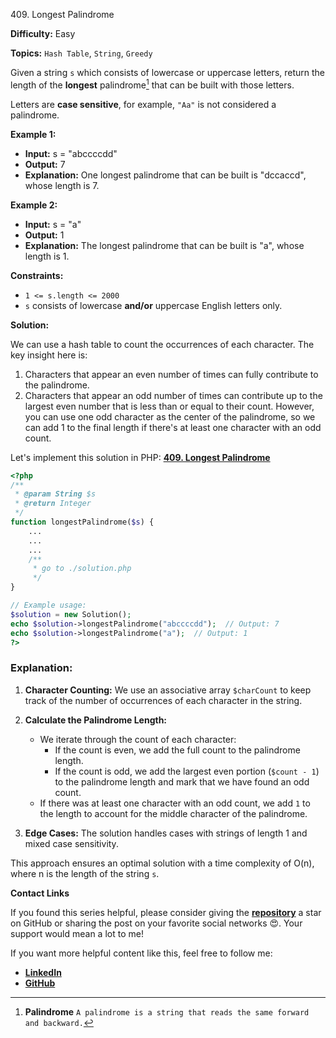 409\. Longest Palindrome

**Difficulty:** Easy

**Topics:** `Hash Table`, `String`, `Greedy`

Given a string `s` which consists of lowercase or uppercase letters, return the length of the **longest** palindrome[^1]
that can be built with those letters.

Letters are **case sensitive**, for example, `"Aa"` is not considered a palindrome.

**Example 1:**

- **Input:** s = "abccccdd"
- **Output:** 7
- **Explanation:** One longest palindrome that can be built is "dccaccd", whose length is 7.

**Example 2:**

- **Input:** s = "a"
- **Output:** 1
- **Explanation:** The longest palindrome that can be built is "a", whose length is 1.

**Constraints:**

- <code>1 <= s.length <= 2000</code>
- `s` consists of lowercase **and/or** uppercase English letters only.

[^1]: **Palindrome** `A palindrome is a string that reads the same forward and backward.`



**Solution:**

We can use a hash table to count the occurrences of each character. The key insight here is:

1. Characters that appear an even number of times can fully contribute to the palindrome.
2. Characters that appear an odd number of times can contribute up to the largest even number that is less than or equal to their count. However, you can use one odd character as the center of the palindrome, so we can add 1 to the final length if there's at least one character with an odd count.


Let's implement this solution in PHP: **[409. Longest Palindrome](https://github.com/mah-shamim/leet-code-in-php/tree/main/algorithms/000409-longest-palindrome/solution.php)**

```php
<?php
/**
 * @param String $s
 * @return Integer
 */
function longestPalindrome($s) {
    ...
    ...
    ...
    /**
     * go to ./solution.php
     */
}

// Example usage:
$solution = new Solution();
echo $solution->longestPalindrome("abccccdd");  // Output: 7
echo $solution->longestPalindrome("a");  // Output: 1
?>
```

### Explanation:

1. **Character Counting:** We use an associative array `$charCount` to keep track of the number of occurrences of each character in the string.

2. **Calculate the Palindrome Length:**
    - We iterate through the count of each character:
        - If the count is even, we add the full count to the palindrome length.
        - If the count is odd, we add the largest even portion (`$count - 1`) to the palindrome length and mark that we have found an odd count.
    - If there was at least one character with an odd count, we add `1` to the length to account for the middle character of the palindrome.

3. **Edge Cases:** The solution handles cases with strings of length 1 and mixed case sensitivity.

This approach ensures an optimal solution with a time complexity of O(n), where n is the length of the string `s`.

**Contact Links**

If you found this series helpful, please consider giving the **[repository](https://github.com/mah-shamim/leet-code-in-php)** a star on GitHub or sharing the post on your favorite social networks 😍. Your support would mean a lot to me!

If you want more helpful content like this, feel free to follow me:

- **[LinkedIn](https://www.linkedin.com/in/arifulhaque/)**
- **[GitHub](https://github.com/mah-shamim)**




